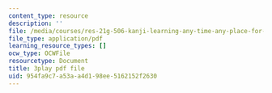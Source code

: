 ```yaml
---
content_type: resource
description: ''
file: /media/courses/res-21g-506-kanji-learning-any-time-any-place-for-japanese-vi-spring-2021/954fa9c7a53aa4d198ee5162152f2630_Bcxyr_yBBQg.pdf
file_type: application/pdf
learning_resource_types: []
ocw_type: OCWFile
resourcetype: Document
title: 3play pdf file
uid: 954fa9c7-a53a-a4d1-98ee-5162152f2630
---
```

